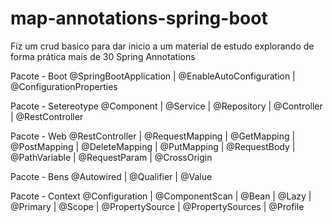 # map-annotations-spring-boot

Fiz um crud basico para dar inicio a um material de estudo explorando de forma prática mais de 30 Spring Annotations


Pacote - Boot 
@SpringBootApplication | @EnableAutoConfiguration | @ConfigurationProperties

Pacote - Setereotype 
@Component  | @Service | @Repository | @Controller | @RestController

Pacote - Web
@RestController | @RequestMapping | @GetMapping | @PostMapping | @DeleteMapping | @PutMapping | @RequestBody | @PathVariable | @RequestParam | @CrossOrigin


Pacote - Bens
@Autowired | @Qualifier | @Value


Pacote - Context 
@Configuration | @ComponentScan | @Bean | @Lazy | @Primary | @Scope | @PropertySource | @PropertySources | @Profile 


